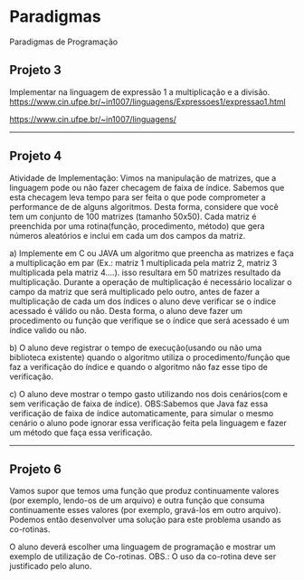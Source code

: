 # Paradigmas
Paradigmas de Programação


## Projeto 3

Implementar na linguagem de expressão 1 a multiplicação e a divisão.
https://www.cin.ufpe.br/~in1007/linguagens/Expressoes1/expressao1.html

https://www.cin.ufpe.br/~in1007/linguagens/

---

## Projeto 4

Atividade de Implementação:
Vimos na manipulação de matrizes, que a linguagem pode ou não fazer checagem de faixa de índice. Sabemos que esta checagem leva tempo para ser feita o que pode comprometer a performance de de alguns algoritmos. Desta forma, considere que você tem um conjunto de 100 matrizes (tamanho 50x50). Cada matriz é preenchida por uma rotina(função, procedimento, método) que gera números aleatórios e inclui em cada um dos campos da matriz.

a) Implemente em C ou JAVA um algoritmo que preencha as matrizes e faça a multiplicação em par (Ex.: matriz 1 multiplicada pela matriz 2, matriz 3 multiplicada pela matriz 4....). isso resultara em 50 matrizes resultado da multiplicação. Durante a operação de multiplicação é necessário localizar o campo da matriz que será multiplicado pelo outro, antes de fazer a multiplicação de cada um dos índices o aluno deve verificar se o índice acessado é válido ou não. Desta forma, o aluno deve fazer um procedimento ou função que verifique se o índice que será acessado é um índice valido ou não.

b) O aluno deve registrar o tempo de execução(usando ou não uma biblioteca existente) quando o algoritmo utiliza o procedimento/função que faz a verificação do índice e quando o algoritmo não faz esse tipo de verificação.

c) O aluno deve mostrar o tempo gasto utilizando nos dois cenários(com e sem verificação de faixa de índice).
OBS:Sabemos que Java faz essa verificação de faixa de índice automaticamente, para simular o mesmo cenário o aluno pode ignorar essa verificação feita pela linguagem e fazer um método que faça essa verificação.

---

## Projeto 6

Vamos supor que temos uma função que produz continuamente valores (por exemplo, lendo-os de um arquivo) e outra função que consuma continuamente esses valores (por exemplo, gravá-los em outro arquivo). Podemos então desenvolver uma solução para este problema usando as co-rotinas.

O aluno deverá escolher uma linguagem de programação e mostrar um exemplo de utilização de Co-rotinas. OBS.: O uso da co-rotina deve ser justificado pelo aluno.
